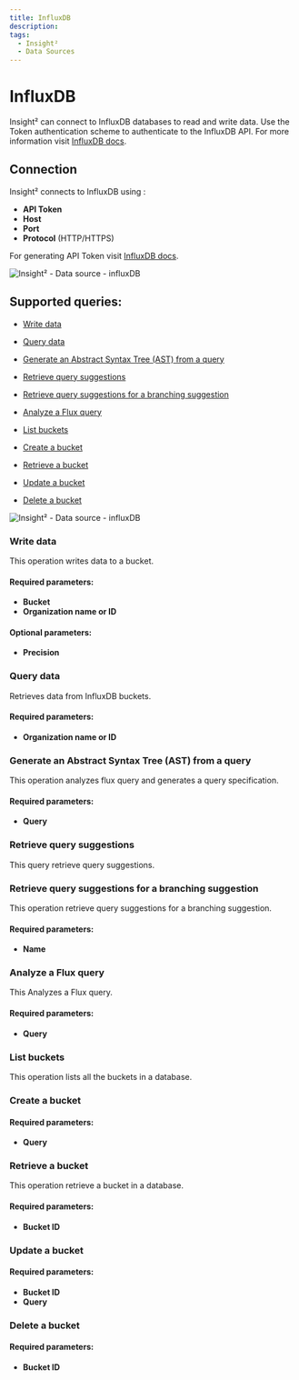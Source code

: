 ```yaml
---
title: InfluxDB
description:
tags:
  - Insight²
  - Data Sources
---
```


# InfluxDB

Insight² can connect to InfluxDB databases to read and write data. Use the Token authentication scheme to authenticate to the InfluxDB API. For more information visit [InfluxDB docs](https://docs.influxdata.com/).

## Connection

Insight² connects to InfluxDB using :

- **API Token**
- **Host**
- **Port**
- **Protocol** (HTTP/HTTPS)


For generating API Token visit [InfluxDB docs](https://docs.influxdata.com/influxdb/cloud/security/tokens/create-tok).




![Insight² - Data source - influxDB](/_images/insight2/datasource-reference/influxdb/influxdb_influxauth_in2.png)



## Supported queries:

- [Write data](#write-data)

- [Query data](#query-data)

- [Generate an Abstract Syntax Tree (AST) from a query](#generate-an-abstract-syntax-tree-ast-from-a-query)

- [Retrieve query suggestions](#retrieve-query-suggestions)

- [Retrieve query suggestions for a branching suggestion](#retrieve-query-suggestions-for-a-branching-suggestion)

- [Analyze a Flux query](#analyze-a-flux-query)

- [List buckets](#list-buckets)

- [Create a bucket](#create-a-bucket)

- [Retrieve a bucket](#retrieve-a-bucket)

- [Update a bucket](#update-a-bucket)

- [Delete a bucket](#delete-a-bucket)



![Insight² - Data source - influxDB](/_images/insight2/datasource-reference/influxdb/influxdb_operations_in2.png)



### Write data

This operation writes data to a bucket.

#### Required parameters:

- **Bucket**
- **Organization name or ID**

#### Optional parameters:

- **Precision**

### Query data

Retrieves data from InfluxDB buckets.

#### Required parameters:
- **Organization name or ID**

### Generate an Abstract Syntax Tree (AST) from a query

This operation analyzes flux query and generates a query specification.

#### Required parameters:

- **Query**

### Retrieve query suggestions

This query retrieve query suggestions.

### Retrieve query suggestions for a branching suggestion

This operation retrieve query suggestions for a branching suggestion.

#### Required parameters:
- **Name**

### Analyze a Flux query

This Analyzes a Flux query.

#### Required parameters:

- **Query**

### List buckets

This operation lists all the buckets in a database.
### Create a bucket

#### Required parameters:

- **Query**

### Retrieve a bucket

This operation retrieve a bucket in a database.

#### Required parameters:
- **Bucket ID**

### Update a bucket

#### Required parameters:
- **Bucket ID**
- **Query**

### Delete a bucket

#### Required parameters:
- **Bucket ID**
